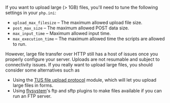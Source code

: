 If you want to upload large (> 1GB) files, you'll need to tune the following settings in your `php.ini`:

- `upload_max_filesize` – The maximum allowed upload file size.
- `post_max_size` – The maximum allowed POST data size.
- `max_input_time` – Maximum allowed input time.
- `max_execution_time` – The maximum allowed time the scripts are allowed to run.

However, large file transfer over HTTP still has a host of issues once you properly configure your server.
Uploads are not resumable and subject to connectivity issues.
If you really want to upload large files, you should consider some alternatives such as

- Using the [TUS file upload protocol](https://www.drupal.org/project/tus) module, which will let you upload large files in forms.
- Using [flysystem](https://www.drupal.org/project/flysystem)'s ftp and sftp plugins to make files available if you can run an FTP server.

